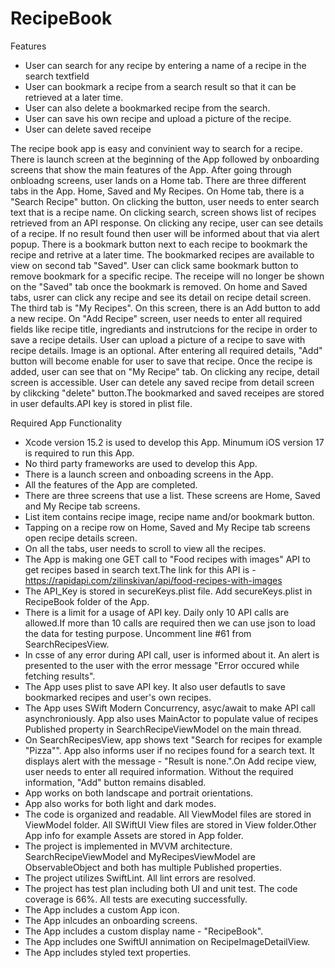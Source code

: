 # RecipeBook

Features
* User can search for any recipe by entering a name of a recipe in the search textfield
* User can bookmark a recipe from a search result so that it can be retrieved at a later time.
* User can also delete a bookmarked recipe from the search.
* User can save his own recipe and upload a picture of the recipe. 
* User can delete saved receipe

The recipe book app is easy and convinient way to search for a recipe. There is launch screen at the beginning of the App followed by onboarding screens that show the main features of the App. After going through onbloadng screens, user lands on a Home tab. There are three different tabs in the App. Home, Saved and My Recipes. On Home tab, there is a "Search Recipe" button. On clicking the button, user needs to enter search text that is a recipe name. On clicking search, screen shows list of recipes retrieved from an API response. On clicking any recipe, user can see details of a recipe. If no result found then user will be informed about that via alert popup. There is a bookmark button next to each recipe to bookmark the recipe and retrive at a later time. The bookmarked recipes are available to view on second tab "Saved". User can click same bookmark button to remove bookmark for a specific recipe. The receipe will no longer be shown on the "Saved" tab once the bookmark is removed. On home and Saved tabs, usrer can click any recipe and see its detail on recipe detail screen. The third tab is "My Recipes". On this screen, there is an Add button to add a new recipe. On "Add Recipe" screen, user needs to enter all required fields like recipe title, ingrediants and instrutcions for the recipe in order to save a recipe details. User can upload a picture of a recipe to save with recipe details. Image is an optional. After entering all required details, "Add" button will become enable for user to save that recipe. Once the recipe is added, user can see that on "My Recipe" tab. On clicking any recipe, detail screen is accessible. User can detele any saved recipe from detail screen by clikcking "delete" button.The bookmarked and saved receipes are stored in user defaults.API key is stored in plist file.

Required App Functionality
* Xcode version 15.2 is used to develop this App. Minumum iOS version 17 is required to run this App.
* No third party frameworks are used to develop this App.
* There is a launch screen and onboading screens in the App.
* All the features of the App are completed.
* There are three screens that use a list. These screens are Home, Saved and My Recipe tab screens.
* List item contains recipe image, recipe name and/or bookmark button.
* Tapping on a recipe row on Home, Saved and My Recipe tab screens open recipe details screen.
* On all the tabs, user needs to scroll to view all the recipes.
* The App is making one GET call to "Food recipes with images" API to get recipes based in search text.The link for this API is - https://rapidapi.com/zilinskivan/api/food-recipes-with-images
* The API_Key is stored in secureKeys.plist file. Add secureKeys.plist in RecipeBook folder of the App.
* There is a limit for a usage of API key. Daily only 10 API calls are allowed.If more than 10 calls are required then we can use json to load the data for testing purpose. Uncomment line #61 from SearchRecipesView.
* In csse of any error during API call, user is informed about it. An alert is presented to the user with the error message "Error occured while fetching results".
* The App uses plist to save API key. It also user defautls to save bookmarked recipes and user's own recipes.
* The App uses SWift Modern Concurrency, asyc/await to make API call asynchroniously. App also uses MainActor to populate value of recipes Published property in SearchRecipeViewModel on the main thread.
* On SearchRecipesView, app shows text "Search for recipes for example "Pizza"". App also informs user if no recipes found for a search text. It displays alert with the message - "Result is none.".On Add recipe view, user needs to enter all required information. Without the required information, "Add" button remains disabled.
* App works on both landscape and portrait orientations.
* App also works for both light and dark modes.
* The code is organized and readable. All ViewModel files are stored in ViewModel folder. All SWiftUI View files are stored in View folder.Other App info for example Assets are stored in App folder.
* The project is implemented in MVVM architecture. SearchRecipeViewModel and MyRecipesViewModel are ObservableObject and both has multiple Published properties.
* The project utilizes SwiftLint. All lint errors are resolved.
* The project has test plan including both UI and unit test. The code coverage is 66%. All tests are executing successfully.
* The App includes a custom App icon.
* The App inlcudes an onboarding screens.
* The App includes a custom display name - "RecipeBook".
* The App includes one SwiftUI annimation on RecipeImageDetailView.
* The App includes styled text properties.

  

